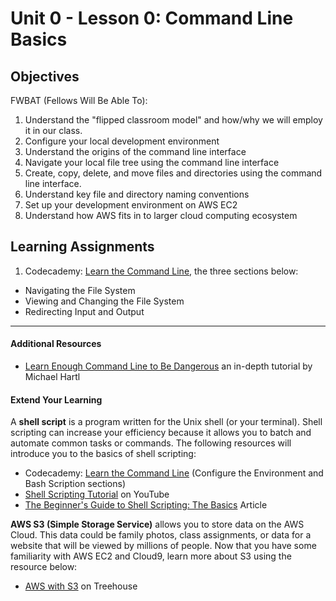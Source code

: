 # Unit 0 - Lesson 0: Command Line Basics

## Objectives
FWBAT (Fellows Will Be Able To):
1. Understand the "flipped classroom model" and how/why we will employ it in our class.
2. Configure your local development environment
3. Understand the origins of the command line interface
4. Navigate your local file tree using the command line interface
5. Create, copy, delete, and move files and directories using the command line interface.
6. Understand key file and directory naming conventions
7. Set up your development environment on AWS EC2
8. Understand how AWS fits in to larger cloud computing ecosystem

## Learning Assignments
1. Codecademy: [Learn the Command Line](https://www.codecademy.com/learn/learn-the-command-line), the three sections below:
  * Navigating the File System
  * Viewing and Changing the File System
  * Redirecting Input and Output

___

#### Additional Resources
* [Learn Enough Command Line to Be Dangerous](https://www.learnenough.com/command-line-tutorial/basics) an in-depth tutorial by Michael Hartl 

#### Extend Your Learning
A **shell script** is a program written for the Unix shell (or your terminal). Shell scripting can increase your efficiency because it allows you to batch and automate common tasks or commands. The following resources will introduce you to the basics of shell scripting:
* Codecademy: [Learn the Command Line](https://www.codecademy.com/learn/learn-the-command-line) (Configure the Environment and Bash Scription sections)
* [Shell Scripting Tutorial](https://www.youtube.com/watch?v=hwrnmQumtPw) on YouTube
* [The Beginner's Guide to Shell Scripting: The Basics](https://www.howtogeek.com/67469/the-beginners-guide-to-shell-scripting-the-basics/) Article

**AWS S3 (Simple Storage Service)** allows you to store data on the AWS Cloud. This data could be family photos, class assignments, or data for a website that will be viewed by millions of people. Now that you have some familiarity with AWS EC2 and Cloud9, learn more about S3 using the resource below:
* [AWS with S3](https://teamtreehouse.com/library/aws-with-s3) on Treehouse

